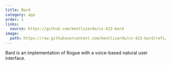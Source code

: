 ```yaml
---
title: Bard
category: app
order: 1
links:
  source: https://github.com/kentlizardo/cs-423-bard
image:
  path: https://raw.githubusercontent.com/kentlizardo/cs-423-bard/refs/heads/main/screenshot.png
---
```


Bard is an implementation of Rogue with a voice-based natural user interface.
